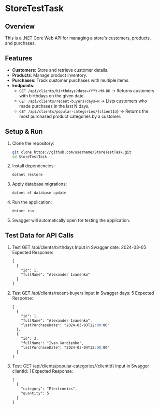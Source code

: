 # StoreTestTask

## Overview
This is a .NET Core Web API for managing a store's customers, products, and purchases.

## Features
- **Customers**: Store and retrieve customer details.
- **Products**: Manage product inventory.
- **Purchases**: Track customer purchases with multiple items.
- **Endpoints**:
  - `GET /api/clients/birthdays?date=YYYY-MM-DD` → Returns customers with birthdays on the given date.
  - `GET /api/clients/recent-buyers?days=N` → Lists customers who made purchases in the last N days.
  - `GET /api/clients/popular-categories/{clientId}` → Returns the most purchased product categories by a customer.

## Setup & Run
1. Clone the repository:
   ```sh
   git clone https://github.com/username/StoreTestTask.git
   cd StoreTestTask
2. Install dependencies:
   ```sh
   dotnet restore
3. Apply database migrations:
   ```sh
   dotnet ef database update
4. Run the application:
   ```sh
   dotnet run
5. Swagger will automatically open for testing the application.

## Test Data for API Calls
1. Test GET /api/clients/birthdays
   Input in Swagger date: 2024-03-05
   Expected Response:
   ```md
   [
     {
       "id": 1,
       "fullName": "Alexander Ivanenko"
     }
   ]

3. Test GET /api/clients/recent-buyers
   Input in Swagger days: 5
   Expected Response:
   ```md
   [
     {
       "id": 1,
       "fullName": "Alexander Ivanenko",
       "lastPurchaseDate": "2024-03-03T12:00:00"
     },
     {
       "id": 3,
       "fullName": "Ivan Gordienko",
       "lastPurchaseDate": "2024-03-04T12:00:00"
     }
   ]

5. Test: GET /api/clients/popular-categories/{clientId}
   Input in Swagger clientId: 1
   Expected Response:
   ```md
   [
     {
       "category": "Electronics",
       "quantity": 5
     }
   ]
